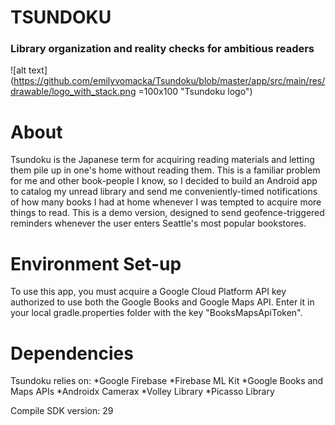# TSUNDOKU
### Library organization and reality checks for ambitious readers

![alt text](https://github.com/emilyvomacka/Tsundoku/blob/master/app/src/main/res/drawable/logo_with_stack.png =100x100 "Tsundoku logo")

# About
Tsundoku is the Japanese term for acquiring reading materials and letting them pile up in one's home without reading them. This is a familiar problem for me and other book-people I know, so I decided to build an Android app to catalog my unread library and send me conveniently-timed notifications of how many books I had at home whenever I was tempted to acquire more things to read. This is a demo version, designed to send geofence-triggered reminders whenever the user enters Seattle's most popular bookstores.


# Environment Set-up
To use this app, you must acquire a Google Cloud Platform API key authorized to use both the Google Books and Google Maps API. Enter it in your local gradle.properties folder with the key "BooksMapsApiToken". 


# Dependencies
Tsundoku relies on:
*Google Firebase
*Firebase ML Kit
*Google Books and Maps APIs
*Androidx Camerax
*Volley Library
*Picasso Library

Compile SDK version: 29

